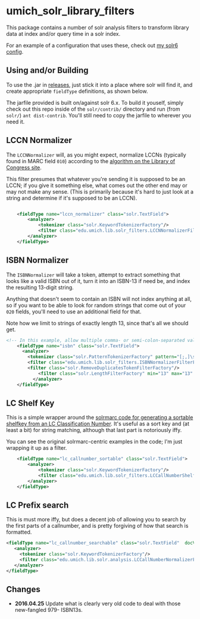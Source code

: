 # umich_solr_library_filters

This package contains a number of solr analysis filters to transform library
data at index and/or query time in a solr index.

For an example of a configuration that uses these, check out
[my solr6 config](https://github.com/billdueber/solr6_test_conf).

## Using and/or Building

To use the .jar in [releases](https://github.com/mlibrary/umich_solr_library_filters/releases), just stick it 
into a place where solr will find it, and
create appropriate `fieldType` definitions, as shown below.

The jarfile provided is built on/against solr 6.x. To build it youself, simply check out this repo inside of the `solr/contrib/` directory and run (from `solr/`) `ant dist-contrib`. You'll still need to copy the jarfile to wherever you need it.

## LCCN Normalizer

The `LCCNNormalizer` will, as you might expect, normalize LCCNs (typically
found in MARC field `010`) according to the
[algorithm on the Library of Congress site](http://www.loc.gov/marc/lccn-namespace.html#syntax).

This filter presumes that whatever you're sending it is supposed to be an LCCN;
if you give it something else, what comes out the other end may or may not make
any sense. (This is primarily because it's hard to just look at a string and
determine if it's supposed to be an LCCN).

```xml

	<fieldType name="lccn_normalizer" class="solr.TextField">
		<analyzer>
			<tokenizer class="solr.KeywordTokenizerFactory"/>
			<filter class="edu.umich.lib.solr_filters.LCCNNormalizerFilterFactory"/>
		</analyzer>
	</fieldType>
```

## ISBN Normalizer

The `ISBNNormalizer` will take a token, attempt to extract something that
looks like a valid ISBN out of it, turn it into an ISBN-13 if need be, and
index the resulting 13-digit string.

Anything that doesn't seem to contain an ISBN will not index anything at all,
so if you want to be able to look for random strings that come out of your
`020` fields, you'll need to use an additional field for that.

Note how we limit to strings of exactly length 13, since that's all we should get.

```xml
<!-- In this example, allow multiple comma- or semi-colon-separated values -->
	<fieldType name="isbn" class="solr.TextField">
	  <analyzer>
	    <tokenizer class="solr.PatternTokenizerFactory" pattern="[;,]\s*" />
	    <filter class="edu.umich.lib.solr_filters.ISBNNormalizerFilterFactory"/>
	    <filter class="solr.RemoveDuplicatesTokenFilterFactory"/>
            <filter class="solr.LengthFilterFactory" min="13" max="13" />
          </analyzer>
	</fieldType>

```

## LC Shelf Key

This is a simple wrapper around the [solrmarc code for generating a sortable
shelfkey from an LC Classification Number](https://code.google.com/p/solrmarc/source/browse/trunk/lib/solrmarc/src/org/solrmarc/callnum/LCCallNumber.java). It's useful as a sort key and (at least a bit) for string matching, although that last part is notoriously iffy.

You can see the original solrmarc-centric examples in the  code; I'm just wrapping it up as a filter.

```xml
	<fieldType name="lc_callnumber_sortable" class="solr.TextField">
		<analyzer>
			<tokenizer class="solr.KeywordTokenizerFactory"/>
			<filter class="edu.umich.lib.solr_filters.LCCallNumberShelfKeyFilterFactory"/>
		</analyzer>
	</fieldType>

```

## LC Prefix search

This is must more iffy, but does a decent job of allowing you to search by the first parts of a callnumber, and is pretty forgiving of how that search is formatted.

```xml
<fieldType name="lc_callnumber_searchable" class="solr.TextField"  docValues="false">
   <analyzer>
     <tokenizer class="solr.KeywordTokenizerFactory"/>
     <filter class="edu.umich.lib.solr.analysis.LCCallNumberNormalizerFilterFactory"/>
   </analyzer>
</fieldType>
```     

## Changes
* **2016.04.25** Update what is clearly very old code to deal with those new-fangled 979- ISBN13s. 


